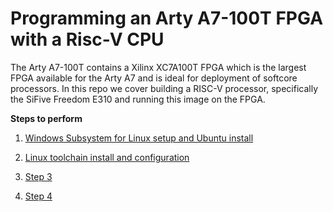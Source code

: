# Programming an Arty A7-100T FPGA with a Risc-V CPU

The Arty A7-100T contains a Xilinx XC7A100T FPGA which is the largest FPGA available for the Arty A7 and is ideal for deployment of softcore processors.  In this repo we cover building a RISC-V processor, specifically the SiFive Freedom E310 and running this image on the FPGA.


__Steps to perform__

1.  [Windows Subsystem for Linux setup and Ubuntu install](1-wsl-setup.md)

2.  [Linux toolchain install and configuration](2-linux-toolchain-build.md)

3.  [Step 3](Ex__3_riscv_expr.md)

4.  [Step 4](Ex__4_arty_riscv.md)
